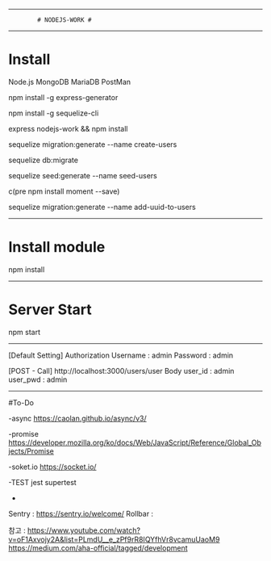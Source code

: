--------------------------------------------------------------------------------

			# NODEJS-WORK #

--------------------------------------------------------------------------------

# Install

Node.js
MongoDB
MariaDB
PostMan

npm install -g express-generator

npm install -g sequelize-cli

express nodejs-work && npm install

sequelize migration:generate --name create-users

sequelize db:migrate

sequelize seed:generate --name seed-users

c(pre npm install moment --save)

sequelize migration:generate --name add-uuid-to-users

-------------------------------------------------------

# Install module

npm install

-------------------------------------------------------

# Server Start

npm start

-------------------------------------------------------

[Default Setting]
Authorization
Username : admin
Password : admin

[POST - Call]
http://localhost:3000/users/user 
Body
user_id : admin
user_pwd : admin

-------------------------------------------------------

#To-Do

-async
https://caolan.github.io/async/v3/

-promise
https://developer.mozilla.org/ko/docs/Web/JavaScript/Reference/Global_Objects/Promise

-soket.io
https://socket.io/

-TEST
jest
supertest

-
Sentry  : https://sentry.io/welcome/
Rollbar : 


참고 : 
https://www.youtube.com/watch?v=oF1Axvojy2A&list=PLmdU__e_zPf9rR8IQYfhVr8vcamuUaoM9
https://medium.com/aha-official/tagged/development
